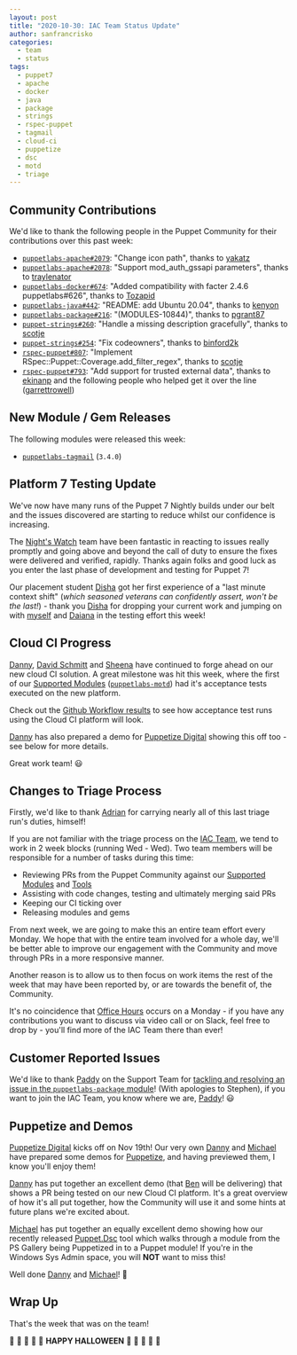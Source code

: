 ```yaml
---
layout: post
title: "2020-10-30: IAC Team Status Update"
author: sanfrancrisko
categories:
  - team
  - status
tags:
  - puppet7
  - apache
  - docker
  - java
  - package
  - strings
  - rspec-puppet
  - tagmail
  - cloud-ci
  - puppetize
  - dsc
  - motd
  - triage
---
```


## Community Contributions

We'd like to thank the following people in the Puppet Community for their contributions over this past week:

- [`puppetlabs-apache#2079`][puppetlabs-apache-pr-2079]: "Change icon path", thanks to [yakatz][yakatz]
- [`puppetlabs-apache#2078`][puppetlabs-apache-pr-2078]: "Support mod_auth_gssapi parameters", thanks to [traylenator][traylenator]
- [`puppetlabs-docker#674`][puppetlabs-docker-pr-674]: "Added compatibility with facter 2.4.6 puppetlabs#626", thanks to [Tozapid][Tozapid]
- [`puppetlabs-java#442`][puppetlabs-java-pr-442]: "README: add Ubuntu 20.04", thanks to [kenyon][kenyon]
- [`puppetlabs-package#216`][puppetlabs-package-pr-216]: "(MODULES-10844)", thanks to [pgrant87][pgrant87]
- [`puppet-strings#260`][puppet-strings-pr-260]: "Handle a missing description gracefully", thanks to [scotje][scotje]
- [`puppet-strings#254`][puppet-strings-pr-254]: "Fix codeowners", thanks to [binford2k][binford2k]
- [`rspec-puppet#807`][rspec-puppet-pr-807]: "Implement RSpec::Puppet::Coverage.add_filter_regex", thanks to [scotje][scotje]
- [`rspec-puppet#793`][rspec-puppet-pr-793]: "Add support for trusted external data", thanks to [ekinanp][ekinanp] and the following people who helped get it over the line ([garrettrowell][garrettrowell])

## New Module / Gem Releases

The following modules were released this week:

- [`puppetlabs-tagmail`][puppetlabs-tagmail] (`3.4.0`)

## Platform 7 Testing Update

We've now have many runs of the Puppet 7 Nightly builds under our belt and the issues discovered are starting to reduce whilst our confidence is increasing.

The [Night's Watch][Night's Watch] team have been fantastic in reacting to issues really promptly and going above and beyond the call of duty to ensure the fixes were delivered and verified, rapidly.
Thanks again folks and good luck as you enter the last phase of development and testing for Puppet 7!

Our placement student [Disha][Disha] got her first experience of a "last minute context shift" (_which seasoned veterans can confidently assert, won't be the last!_) - thank you [Disha][Disha] for dropping your current work and jumping on with [myself][Ciaran] and [Daiana][Daiana] in the testing effort this week!

## Cloud CI Progress

[Danny][Danny], [David Schmitt][DavidSchmitt] and [Sheena][Sheena] have continued to forge ahead on our new cloud CI solution.
A great milestone was hit this week, where the first of our [Supported Modules][Supported Modules] ([`puppetlabs-motd`][puppetlabs-motd]) had it's acceptance tests executed on the new platform.

Check out the [Github Workflow results][motd-cloud-ci] to see how acceptance test runs using the Cloud CI platform will look.

[Danny][Danny] has also prepared a demo for [Puppetize Digital][puppetize-digital] showing this off too - see below for more details.

Great work team! :smiley:

## Changes to Triage Process

Firstly, we'd like to thank [Adrian][Adrian] for carrying nearly all of this last triage run's duties, himself!

If you are not familiar with the triage process on the [IAC Team][iac-team-intro], we tend to work in 2 week blocks (running Wed - Wed).
Two team members will be responsible for a number of tasks during this time:

- Reviewing PRs from the Puppet Community against our [Supported Modules][Supported Modules] and [Tools][Tools]
- Assisting with code changes, testing and ultimately merging said PRs
- Keeping our CI ticking over
- Releasing modules and gems

From next week, we are going to make this an entire team effort every Monday.
We hope that with the entire team involved for a whole day, we'll be better able to improve our engagement with the Community and move through PRs in a more responsive manner.

Another reason is to allow us to then focus on work items the rest of the week that may have been reported by, or are towards the benefit of, the Community.

It's no coincidence that [Office Hours][office-hours] occurs on a Monday - if you have any contributions you want to discuss via video call or on Slack, feel free to drop by - you'll find more of the IAC Team there than ever!

## Customer Reported Issues

We'd like to thank [Paddy][pgrant87] on the Support Team for [tackling and resolving an issue in the `puppetlabs-package` module][puppetlabs-package-pr-216]!
(With apologies to Stephen), if you want to join the IAC Team, you know where we are, [Paddy][pgrant87]! :smiley:

## Puppetize and Demos

[Puppetize Digital][puppetize-digital] kicks off on Nov 19th!
Our very own [Danny][Danny] and [Michael][Michael] have prepared some demos for [Puppetize][puppetize-digital], and having previewed them, I know you'll enjoy them!

[Danny][Danny] has put together an excellent demo (that [Ben][Ben] will be delivering) that shows a PR being tested on our new Cloud CI platform.
It's a great overview of how it's all put together, how the Community will use it and some hints at future plans we're excited about.

[Michael][Michael] has put together an equally excellent demo showing how our recently released [Puppet.Dsc][Puppet.Dsc] tool which walks through a module from the PS Gallery being Puppetized in to a Puppet module!
If you're in the Windows Sys Admin space, you will **NOT** want to miss this!

Well done [Danny][Danny] and [Michael][Michael]! :clap:

## Wrap Up

That's the week that was on the team!

:jack_o_lantern: :ghost: :jack_o_lantern: :ghost: :jack_o_lantern: **HAPPY HALLOWEEN** :jack_o_lantern: :ghost: :jack_o_lantern: :ghost: :jack_o_lantern:

  [puppetlabs-tagmail]: https://github.com/puppetlabs/puppetlabs-tagmail/
  [puppetlabs-apache-pr-2079]: https://github.com/puppetlabs/puppetlabs-apache/pull/2079
  [yakatz]: https://github.com/yakatz
  [puppetlabs-apache-pr-2078]: https://github.com/puppetlabs/puppetlabs-apache/pull/2078
  [traylenator]: https://github.com/traylenator
  [puppetlabs-docker-pr-674]: https://github.com/puppetlabs/puppetlabs-docker/pull/674
  [Tozapid]: https://github.com/Tozapid
  [puppetlabs-java-pr-442]: https://github.com/puppetlabs/puppetlabs-java/pull/442
  [kenyon]: https://github.com/kenyon
  [puppetlabs-package-pr-216]: https://github.com/puppetlabs/puppetlabs-package/pull/216
  [pgrant87]: https://github.com/pgrant87
  [puppet-strings-pr-260]: https://github.com/puppetlabs/puppet-strings/pull/260
  [scotje]: https://github.com/scotje
  [puppet-strings-pr-254]: https://github.com/puppetlabs/puppet-strings/pull/254
  [binford2k]: https://github.com/binford2k
  [rspec-puppet-pr-807]: https://github.com/rodjek/rspec-puppet/pull/807
  [rspec-puppet-pr-793]: https://github.com/rodjek/rspec-puppet/pull/793
  [ekinanp]: https://github.com/ekinanp
  [garrettrowell]: https://github.com/garrettrowell
  
  [Adrian]:             https://github.com/adrianiurca
  [Ben]:                https://github.com/binford2k
  [Ciaran]:             https://github.com/sanfrancrisko
  [Daiana]:             https://github.com/daianamezdrea
  [Danny]:              https://github.com/carabasdaniel
  [DavidSchmitt]:       https://github.com/DavidS
  [DavidSwan]:          https://github.com/david22swan
  [Disha]:              https://github.com/Disha-maker
  [Lore]:               https://github.com/lionce
  [Michael]:            https://github.com/michaeltlombardi
  [Paula]:              https://github.com/pmcmaw
  [Sheena]:             https://github.com/sheenaajay
  [Supported Modules]:  https://puppetlabs.github.io/iac/modules/
  [Tools]:              https://puppetlabs.github.io/iac/tools/
  
  [Night's Watch]:      https://github.com/orgs/puppetlabs/teams/night-s-watch
  [puppetlabs-motd]:    https://github.com/puppetlabs/puppetlabs-motd
  [iac-team-intro]:     https://puppetlabs.github.io/iac/team/basics/2020/01/29/infrastructure-automation-content-team.html
  [office-hours]:       https://puppet.com/community/office-hours/
  [puppetize-digital]:  https://digital.puppetize.com/s/landing-page4/home
  [Puppet.Dsc]:         https://github.com/puppetlabs/Puppet.Dsc
  [motd-cloud-ci]:      https://github.com/puppetlabs/puppetlabs-motd/pull/342/checks
